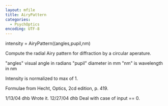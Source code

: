 ```yaml
---
layout: mfile
title: AiryPattern
categories:
  - PsychOptics
encoding: UTF-8
---
```


intensity = AiryPattern((angles,pupil,nm)

Compute the radial Airy pattern for diffraction by
a circular aperature.

  "angles" visual angle in radians
  "pupil" diameter in mm
  "nm" is wavelength in nm

Intensity is normalized to max of 1.

Formulae from Hecht, Optics, 2cd edition, p. 419.

1/13/04  dhb  Wrote it.
12/27/04 dhb    Deal with case of input == 0.
